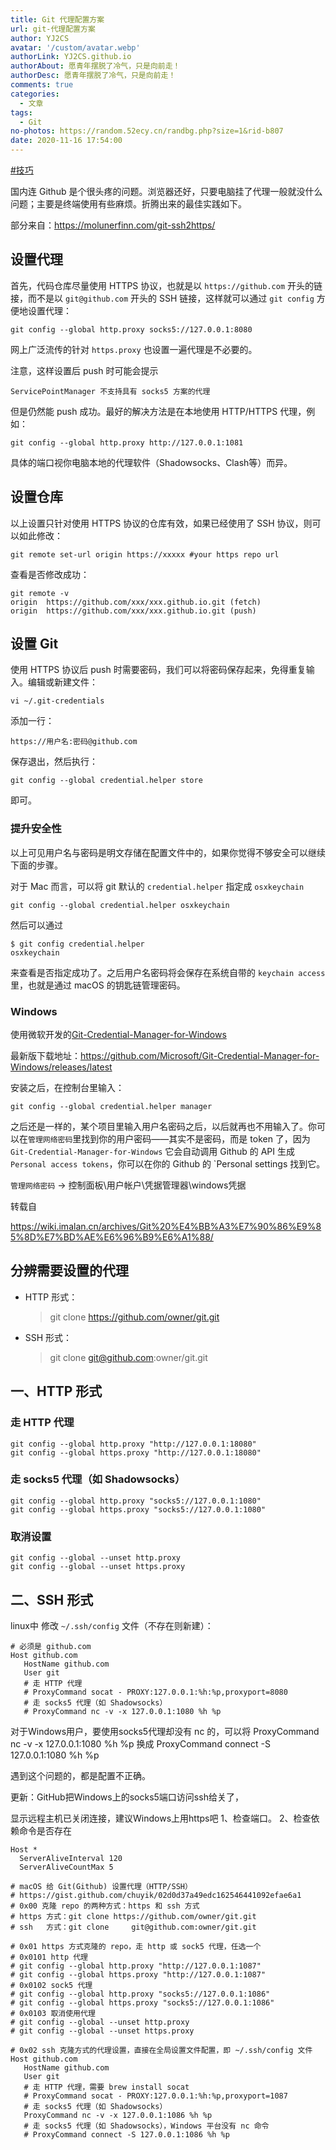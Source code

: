 ```yaml
---
title: Git 代理配置方案
url: git-代理配置方案
author: YJ2CS
avatar: '/custom/avatar.webp'
authorLink: YJ2CS.github.io
authorAbout: 愿青年摆脱了冷气，只是向前走！
authorDesc: 愿青年摆脱了冷气，只是向前走！
comments: true
categories:
  - 文章
tags:
  - Git
no-photos: https://random.52ecy.cn/randbg.php?size=1&rid-b807
date: 2020-11-16 17:54:00
---
```


[#技巧](https://wiki.imalan.cn/tag/技巧/)

国内连 Github 是个很头疼的问题。浏览器还好，只要电脑挂了代理一般就没什么问题；主要是终端使用有些麻烦。折腾出来的最佳实践如下。

部分来自：<https://molunerfinn.com/git-ssh2https/>

## 设置代理

首先，代码仓库尽量使用 HTTPS 协议，也就是以 `https://github.com` 开头的链接，而不是以 `git@github.com` 开头的
SSH 链接，这样就可以通过 `git config` 方便地设置代理：

```shell
git config --global http.proxy socks5://127.0.0.1:8080
```

网上广泛流传的针对 `https.proxy` 也设置一遍代理是不必要的。

注意，这样设置后 push 时可能会提示

```shell
ServicePointManager 不支持具有 socks5 方案的代理
```

但是仍然能 push 成功。最好的解决方法是在本地使用 HTTP/HTTPS 代理，例如：

```shell
git config --global http.proxy http://127.0.0.1:1081
```

具体的端口视你电脑本地的代理软件（Shadowsocks、Clash等）而异。

## 设置仓库

以上设置只针对使用 HTTPS 协议的仓库有效，如果已经使用了 SSH 协议，则可以如此修改：

```shell
git remote set-url origin https://xxxxx #your https repo url
```

查看是否修改成功：

```shell
git remote -v
origin  https://github.com/xxx/xxx.github.io.git (fetch)
origin  https://github.com/xxx/xxx.github.io.git (push)
```

## 设置 Git

使用 HTTPS 协议后 push 时需要密码，我们可以将密码保存起来，免得重复输入。编辑或新建文件：

```shell
vi ~/.git-credentials
```

添加一行：

```shell
https://用户名:密码@github.com
```

保存退出，然后执行：

```shell
git config --global credential.helper store
```

即可。

### 提升安全性

以上可见用户名与密码是明文存储在配置文件中的，如果你觉得不够安全可以继续下面的步骤。

对于 Mac 而言，可以将 git 默认的 `credential.helper` 指定成 `osxkeychain`

```
git config --global credential.helper osxkeychain
```

然后可以通过

```
$ git config credential.helper
osxkeychain
```

来查看是否指定成功了。之后用户名密码将会保存在系统自带的 `keychain access` 里，也就是通过 macOS 的钥匙链管理密码。

### Windows

使用微软开发的[Git-Credential-Manager-for-Windows](https://github.com/Microsoft/Git-Credential-Manager-for-Windows)

最新版下载地址：<https://github.com/Microsoft/Git-Credential-Manager-for-Windows/releases/latest>

安装之后，在控制台里输入：

```
git config --global credential.helper manager
```

之后还是一样的，某个项目里输入用户名密码之后，以后就再也不用输入了。你可以在`管理网络密码`里找到你的用户密码——其实不是密码，而是 token 了，因为 `Git-Credential-Manager-for-Windows` 它会自动调用 Github 的 API 生成 `Personal access tokens`，你可以在你的 Github 的 `Personal settings 找到它。

`管理网络密码` -> 控制面板\用户帐户\凭据管理器\windows凭据

转载自

<https://wiki.imalan.cn/archives/Git%20%E4%BB%A3%E7%90%86%E9%85%8D%E7%BD%AE%E6%96%B9%E6%A1%88/>

## 分辨需要设置的代理

- HTTP 形式：

  > git clone <https://github.com/owner/git.git>

- SSH 形式：

  > git clone [git@github.com](mailto:git@github.com):owner/git.git

## 一、HTTP 形式

### 走 HTTP 代理

```shell
git config --global http.proxy "http://127.0.0.1:18080"
git config --global https.proxy "http://127.0.0.1:18080"
```

### 走 socks5 代理（如 Shadowsocks）

```shell
git config --global http.proxy "socks5://127.0.0.1:1080"
git config --global https.proxy "socks5://127.0.0.1:1080"
```

### 取消设置

```shell
git config --global --unset http.proxy
git config --global --unset https.proxy
```

## 二、SSH 形式

linux中
修改 `~/.ssh/config` 文件（不存在则新建）：

```shell
# 必须是 github.com
Host github.com
   HostName github.com
   User git
   # 走 HTTP 代理
   # ProxyCommand socat - PROXY:127.0.0.1:%h:%p,proxyport=8080
   # 走 socks5 代理（如 Shadowsocks）
   # ProxyCommand nc -v -x 127.0.0.1:1080 %h %p
```

对于Windows用户，要使用socks5代理却没有 nc 的，可以将
ProxyCommand nc -v -x 127.0.0.1:1080 %h %p
换成
ProxyCommand connect -S 127.0.0.1:1080 %h %p

遇到这个问题的，都是配置不正确。

更新：GitHub把Windows上的socks5端口访问ssh给关了，

显示远程主机已关闭连接，建议Windows上用https吧
1、检查端口。
2、检查依赖命令是否存在

```shell
Host *
  ServerAliveInterval 120
  ServerAliveCountMax 5

# macOS 给 Git(Github) 设置代理（HTTP/SSH）
# https://gist.github.com/chuyik/02d0d37a49edc162546441092efae6a1
# 0x00 克隆 repo 的两种方式：https 和 ssh 方式
# https 方式：git clone https://github.com/owner/git.git
# ssh   方式：git clone     git@github.com:owner/git.git

# 0x01 https 方式克隆的 repo，走 http 或 sock5 代理，任选一个
# 0x0101 http 代理
# git config --global http.proxy "http://127.0.0.1:1087"
# git config --global https.proxy "http://127.0.0.1:1087"
# 0x0102 sock5 代理
# git config --global http.proxy "socks5://127.0.0.1:1086"
# git config --global https.proxy "socks5://127.0.0.1:1086"
# 0x0103 取消使用代理
# git config --global --unset http.proxy
# git config --global --unset https.proxy

# 0x02 ssh 克隆方式的代理设置，直接在全局设置文件配置，即 ~/.ssh/config 文件
Host github.com
   HostName github.com
   User git
   # 走 HTTP 代理，需要 brew install socat
   # ProxyCommand socat - PROXY:127.0.0.1:%h:%p,proxyport=1087
   # 走 socks5 代理（如 Shadowsocks）
   ProxyCommand nc -v -x 127.0.0.1:1086 %h %p
   # 走 socks5 代理（如 Shadowsocks），Windows 平台没有 nc 命令
   # ProxyCommand connect -S 127.0.0.1:1086 %h %p
```
